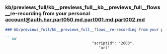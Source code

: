 ### kb/previews_full/kb__previews_full__kb__previews_full__flows__re-recording from your personal account@auth.har.part050.md.part001.md.part002.md

```md
### kb/previews_full/kb__previews_full__flows__re-recording from your personal account@auth.har.part050.md.part001.md (part 002)

```md
                                       "scriptId": "2603",
                                          "url"
```

```

```
